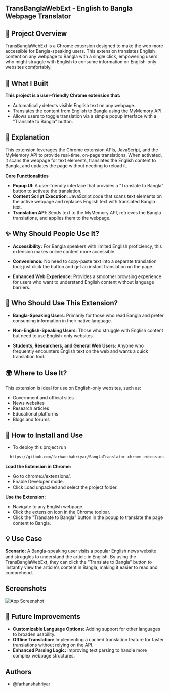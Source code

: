 ## TransBanglaWebExt - English to Bangla Webpage Translator

📝 Project Overview
---------------------------------------------
TransBanglaWebExt is a Chrome extension designed to make the web more accessible for Bangla-speaking users. This extension translates English content on any webpage to Bangla with a single click, empowering users who might struggle with English to consume information on English-only websites comfortably.
## 🔨 What I Built

**This project is a user-friendly Chrome extension that:**  

-	Automatically detects visible English text on any webpage.
-	Translates the content from English to Bangla using the MyMemory API.
-	Allows users to toggle translation via a simple popup interface with a "Translate to Bangla" button.

## 📜 Explanation

This extension leverages the Chrome extension APIs, JavaScript, and the MyMemory API to provide real-time, on-page translations. When activated, it scans the webpage for text elements, translates the English content to Bangla, and updates the page without needing to reload it.

**Core Functionalities**

- **Popup UI**: A user-friendly interface that provides a "Translate to Bangla" button to activate the translation.
- **Content Script Execution**: JavaScript code that scans text elements on the active webpage and replaces English text with translated Bangla text.
- **Translation API**: Sends text to the MyMemory API, retrieves the Bangla translations, and applies them to the webpage.

## ✨ Why Should People Use It?

-	**Accessibility:** For Bangla speakers with limited English proficiency, this extension makes online content more accessible.

-	**Convenience:** No need to copy-paste text into a separate translation tool; just click the button and get an instant translation on the page.

-	**Enhanced Web Experience:** Provides a smoother browsing experience for users who want to understand English content without language barriers.

## 👥 Who Should Use This Extension?

-	**Bangla-Speaking Users**: Primarily for those who read Bangla and prefer consuming information in their native language.

-	**Non-English-Speaking Users**: Those who struggle with English content but need to use English-only websites.
-	**Students, Researchers, and General Web Users:** Anyone who frequently encounters English text on the web and wants a quick translation tool.

## 🌍 Where to Use It?

This extension is ideal for use on English-only websites, such as:

-   Government and official sites
-	News websites
-	Research articles
-	Educational platforms
-	Blogs and forums

## 📖 How to Install and Use

-  To deploy this project run

```bash
  https://github.com/farhanshahriyar/BanglaTranslator-chrome-extension.git
```

**Load the Extension in Chrome:**
-	Go to chrome://extensions/.
-	Enable Developer mode.
-	Click Load unpacked and select the project folder.


**Use the Extension:**
-	Navigate to any English webpage.
-	Click the extension icon in the Chrome toolbar.
-	Click the "Translate to Bangla" button in the popup to translate the page content to Bangla.

## 💡 Use Case

**Scenario:** A Bangla-speaking user visits a popular English news website and struggles to understand the article in English. By using the TransBanglaWebExt, they can click the "Translate to Bangla" button to instantly view the article's content in Bangla, making it easier to read and comprehend.
## Screenshots

![App Screenshot](https://s4.ezgif.com/tmp/ezgif-4-0f8dc3e312.gif)


## 🚀 Future Improvements

-	**Customizable Language Options:** Adding support for other languages to broaden usability.
-	**Offline Translation:** Implementing a cached translation feature for faster translations without relying on the API.
-	**Enhanced Parsing Logic:** Improving text parsing to handle more complex webpage structures.

## Authors

- [@farhanshahriyar](https://github.com/farhanshahriyar)

